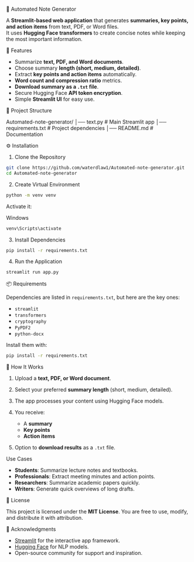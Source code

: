 📝 Automated Note Generator

A **Streamlit-based web application** that generates **summaries, key points, and action items** from text, PDF, or Word files.  
It uses **Hugging Face transformers** to create concise notes while keeping the most important information.

🚀 Features
- Summarize **text, PDF, and Word documents**.
- Choose summary **length (short, medium, detailed)**.
- Extract **key points and action items** automatically.
- **Word count and compression ratio** metrics.
- **Download summary as a `.txt` file**.
- Secure Hugging Face **API token encryption**.
- Simple **Streamlit UI** for easy use.

📂 Project Structure

Automated-note-generator/
│── text.py                # Main Streamlit app
│── requirements.txt      # Project dependencies
│── README.md             # Documentation

⚙️ Installation

1. Clone the Repository
```bash
git clone https://github.com/waterdlaw1/Automated-note-generator.git
cd Automated-note-generator
````

2. Create Virtual Environment

```bash
python -m venv venv
```

Activate it:

Windows

```bash
venv\Scripts\activate
```
3. Install Dependencies

```bash
pip install -r requirements.txt
```

4. Run the Application

```bash
streamlit run app.py
```

📦 Requirements

Dependencies are listed in `requirements.txt`, but here are the key ones:

* `streamlit`
* `transformers`
* `cryptography`
* `PyPDF2`
* `python-docx`

Install them with:

```bash
pip install -r requirements.txt
```

🔑 How It Works

1. Upload a **text, PDF, or Word document**.
2. Select your preferred **summary length** (short, medium, detailed).
3. The app processes your content using Hugging Face models.
4. You receive:

   * A **summary**
   * **Key points**
   * **Action items**
5. Option to **download results** as a `.txt` file.

 Use Cases

* **Students**: Summarize lecture notes and textbooks.
* **Professionals**: Extract meeting minutes and action points.
* **Researchers**: Summarize academic papers quickly.
* **Writers**: Generate quick overviews of long drafts.

📜 License

This project is licensed under the **MIT License**.
You are free to use, modify, and distribute it with attribution.

🙌 Acknowledgments

* [Streamlit](https://streamlit.io/) for the interactive app framework.
* [Hugging Face](https://huggingface.co/) for NLP models.
* Open-source community for support and inspiration.
